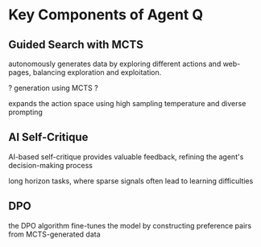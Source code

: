 # Key Components of Agent Q

## Guided Search with MCTS
autonomously generates data by exploring different actions and web-pages, balancing exploration and exploitation. 

? generation using MCTS ?

expands the action space using high sampling temperature and diverse prompting

## AI Self-Critique
AI-based self-critique provides valuable feedback, refining the agent's decision-making process

long horizon tasks, where sparse signals often lead to learning difficulties
## DPO
the DPO algorithm fine-tunes the model by constructing preference pairs from MCTS-generated data

